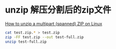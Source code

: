 # unzip 解压分割后的zip文件


[How to unzip a multipart (spanned) ZIP on Linux](http://unix.stackexchange.com/questions/40480/how-to-unzip-a-multipart-spanned-zip-on-linux)

```bash
cat test.zip.* > test.zip
zip -FF test.zip --out test-full.zip
unzip test-full.zip
```

